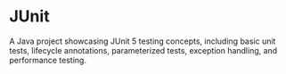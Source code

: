 # JUnit
A Java project showcasing JUnit 5 testing concepts, including basic unit tests, lifecycle annotations, parameterized tests, exception handling, and performance testing.
